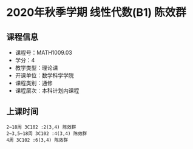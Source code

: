 # 2020年秋季学期 线性代数(B1) 陈效群






## 课程信息

- 课程号：MATH1009.03
- 学分：4
- 教学类型：理论课
- 开课单位：数学科学学院
- 课程类别：通修
- 课程层次：本科计划内课程

## 上课时间

```
2~18周 3C102 :2(3,4) 陈效群
2~3,5~18周 3C102 :4(3,4) 陈效群
4周 3C102 :6(3,4) 陈效群
```

